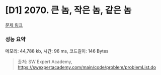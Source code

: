 # [D1] 2070. 큰 놈, 작은 놈, 같은 놈

[문제 링크](https://swexpertacademy.com/main/code/problem/problemDetail.do?contestProbId=AV5QQ6qqA40DFAUq) 

### 성능 요약

메모리: 44,788  kb, 시간: 96  ms, 코드길이: 146 Bytes



> 출처: SW Expert Academy, https://swexpertacademy.com/main/code/problem/problemList.do